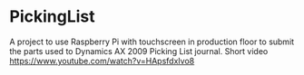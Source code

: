 # PickingList

A project to use Raspberry Pi with touchscreen in production floor to submit the parts used to Dynamics AX 2009 Picking List journal.
Short video https://www.youtube.com/watch?v=HApsfdxIvo8
